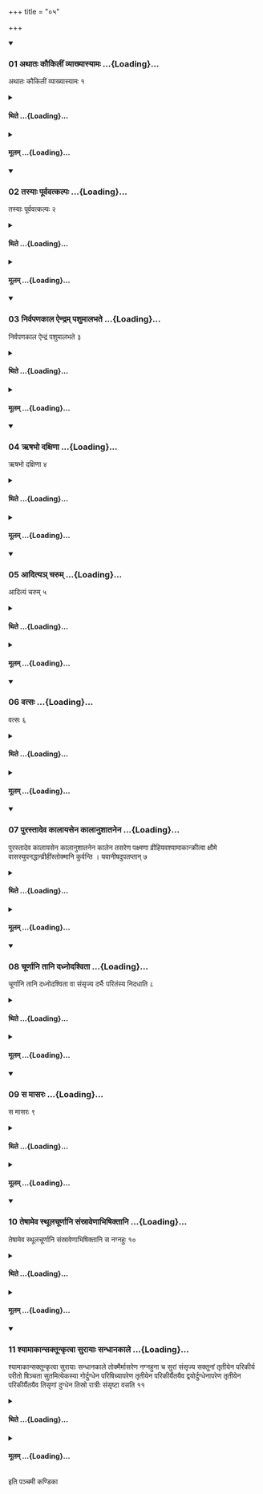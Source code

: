 +++
title = "०५"

+++

<div class="js_include" includetitle="true" newlevelforh1="3" unfilled url="/vedAH_yajuH/taittirIyam/sUtram/ApastambaH/shrautam/vishvAsa-prastutiH/19/05/01_athAtaH_kaukilIM_vyAkhyAsyAmaH.md">
<details open><summary><h3>01 अथातः कौकिलीं व्याख्यास्यामः ...{Loading}...</h3></summary>

अथातः कौकिलीं व्याख्यास्यामः १
</details>
</div>
<div class="js_include collapsed" newlevelforh1="4" title="थिते" unfilled url="/vedAH_yajuH/taittirIyam/sUtram/ApastambaH/shrautam/thite/19/05/01_athAtaH_kaukilIM_vyAkhyAsyAmaH.md">
<details><summary><h4>थिते ...{Loading}...</h4></summary>

अथातः कौकिलीं व्याख्यास्यामः १
</details>
</div>
<div class="js_include collapsed" newlevelforh1="4" title="मूलम्" unfilled url="/vedAH_yajuH/taittirIyam/sUtram/ApastambaH/shrautam/mUlam/19/05/01_athAtaH_kaukilIM_vyAkhyAsyAmaH.md">
<details><summary><h4>मूलम् ...{Loading}...</h4></summary>

अथातः कौकिलीं व्याख्यास्यामः १
</details>
</div>
<div class="js_include" includetitle="true" newlevelforh1="3" unfilled url="/vedAH_yajuH/taittirIyam/sUtram/ApastambaH/shrautam/vishvAsa-prastutiH/19/05/02_tasyAH_pUrvavatkalpaH.md">
<details open><summary><h3>02 तस्याः पूर्ववत्कल्पः ...{Loading}...</h3></summary>

तस्याः पूर्ववत्कल्पः २
</details>
</div>
<div class="js_include collapsed" newlevelforh1="4" title="थिते" unfilled url="/vedAH_yajuH/taittirIyam/sUtram/ApastambaH/shrautam/thite/19/05/02_tasyAH_pUrvavatkalpaH.md">
<details><summary><h4>थिते ...{Loading}...</h4></summary>

तस्याः पूर्ववत्कल्पः २
</details>
</div>
<div class="js_include collapsed" newlevelforh1="4" title="मूलम्" unfilled url="/vedAH_yajuH/taittirIyam/sUtram/ApastambaH/shrautam/mUlam/19/05/02_tasyAH_pUrvavatkalpaH.md">
<details><summary><h4>मूलम् ...{Loading}...</h4></summary>

तस्याः पूर्ववत्कल्पः २
</details>
</div>
<div class="js_include" includetitle="true" newlevelforh1="3" unfilled url="/vedAH_yajuH/taittirIyam/sUtram/ApastambaH/shrautam/vishvAsa-prastutiH/19/05/03_nirvapaNakAla_aindram_pashumAlabhate.md">
<details open><summary><h3>03 निर्वपणकाल ऐन्द्रम् पशुमालभते ...{Loading}...</h3></summary>

निर्वपणकाल ऐन्द्रं पशुमालभते ३
</details>
</div>
<div class="js_include collapsed" newlevelforh1="4" title="थिते" unfilled url="/vedAH_yajuH/taittirIyam/sUtram/ApastambaH/shrautam/thite/19/05/03_nirvapaNakAla_aindram_pashumAlabhate.md">
<details><summary><h4>थिते ...{Loading}...</h4></summary>

निर्वपणकाल ऐन्द्रं पशुमालभते ३
</details>
</div>
<div class="js_include collapsed" newlevelforh1="4" title="मूलम्" unfilled url="/vedAH_yajuH/taittirIyam/sUtram/ApastambaH/shrautam/mUlam/19/05/03_nirvapaNakAla_aindram_pashumAlabhate.md">
<details><summary><h4>मूलम् ...{Loading}...</h4></summary>

निर्वपणकाल ऐन्द्रं पशुमालभते ३
</details>
</div>
<div class="js_include" includetitle="true" newlevelforh1="3" unfilled url="/vedAH_yajuH/taittirIyam/sUtram/ApastambaH/shrautam/vishvAsa-prastutiH/19/05/04_RShabho_daxiNA.md">
<details open><summary><h3>04 ऋषभो दक्षिणा ...{Loading}...</h3></summary>

ऋषभो दक्षिणा ४
</details>
</div>
<div class="js_include collapsed" newlevelforh1="4" title="थिते" unfilled url="/vedAH_yajuH/taittirIyam/sUtram/ApastambaH/shrautam/thite/19/05/04_RShabho_daxiNA.md">
<details><summary><h4>थिते ...{Loading}...</h4></summary>

ऋषभो दक्षिणा ४
</details>
</div>
<div class="js_include collapsed" newlevelforh1="4" title="मूलम्" unfilled url="/vedAH_yajuH/taittirIyam/sUtram/ApastambaH/shrautam/mUlam/19/05/04_RShabho_daxiNA.md">
<details><summary><h4>मूलम् ...{Loading}...</h4></summary>

ऋषभो दक्षिणा ४
</details>
</div>
<div class="js_include" includetitle="true" newlevelforh1="3" unfilled url="/vedAH_yajuH/taittirIyam/sUtram/ApastambaH/shrautam/vishvAsa-prastutiH/19/05/05_Aditya~n_charum.md">
<details open><summary><h3>05 आदित्यञ् चरुम् ...{Loading}...</h3></summary>

आदित्यं चरुम् ५
</details>
</div>
<div class="js_include collapsed" newlevelforh1="4" title="थिते" unfilled url="/vedAH_yajuH/taittirIyam/sUtram/ApastambaH/shrautam/thite/19/05/05_Aditya~n_charum.md">
<details><summary><h4>थिते ...{Loading}...</h4></summary>

आदित्यं चरुम् ५
</details>
</div>
<div class="js_include collapsed" newlevelforh1="4" title="मूलम्" unfilled url="/vedAH_yajuH/taittirIyam/sUtram/ApastambaH/shrautam/mUlam/19/05/05_Aditya~n_charum.md">
<details><summary><h4>मूलम् ...{Loading}...</h4></summary>

आदित्यं चरुम् ५
</details>
</div>
<div class="js_include" includetitle="true" newlevelforh1="3" unfilled url="/vedAH_yajuH/taittirIyam/sUtram/ApastambaH/shrautam/vishvAsa-prastutiH/19/05/06_vatsaH.md">
<details open><summary><h3>06 वत्सः ...{Loading}...</h3></summary>

वत्सः ६
</details>
</div>
<div class="js_include collapsed" newlevelforh1="4" title="थिते" unfilled url="/vedAH_yajuH/taittirIyam/sUtram/ApastambaH/shrautam/thite/19/05/06_vatsaH.md">
<details><summary><h4>थिते ...{Loading}...</h4></summary>

वत्सः ६
</details>
</div>
<div class="js_include collapsed" newlevelforh1="4" title="मूलम्" unfilled url="/vedAH_yajuH/taittirIyam/sUtram/ApastambaH/shrautam/mUlam/19/05/06_vatsaH.md">
<details><summary><h4>मूलम् ...{Loading}...</h4></summary>

वत्सः ६
</details>
</div>
<div class="js_include" includetitle="true" newlevelforh1="3" unfilled url="/vedAH_yajuH/taittirIyam/sUtram/ApastambaH/shrautam/vishvAsa-prastutiH/19/05/07_purastAdeva_kAlAyasena_kAlAnushAtanena.md">
<details open><summary><h3>07 पुरस्तादेव कालायसेन कालानुशातनेन ...{Loading}...</h3></summary>

पुरस्तादेव कालायसेन कालानुशातनेन कालेन तसरेण पक्ष्मणा व्रीहियवश्यामाकान्क्रीत्वा क्षौमे वासस्युपनद्धान्व्रीहींस्तोक्मानि कुर्वन्ति । यवानीषदुपतप्तान् ७
</details>
</div>
<div class="js_include collapsed" newlevelforh1="4" title="थिते" unfilled url="/vedAH_yajuH/taittirIyam/sUtram/ApastambaH/shrautam/thite/19/05/07_purastAdeva_kAlAyasena_kAlAnushAtanena.md">
<details><summary><h4>थिते ...{Loading}...</h4></summary>

पुरस्तादेव कालायसेन कालानुशातनेन कालेन तसरेण पक्ष्मणा व्रीहियवश्यामाकान्क्रीत्वा क्षौमे वासस्युपनद्धान्व्रीहींस्तोक्मानि कुर्वन्ति । यवानीषदुपतप्तान् ७
</details>
</div>
<div class="js_include collapsed" newlevelforh1="4" title="मूलम्" unfilled url="/vedAH_yajuH/taittirIyam/sUtram/ApastambaH/shrautam/mUlam/19/05/07_purastAdeva_kAlAyasena_kAlAnushAtanena.md">
<details><summary><h4>मूलम् ...{Loading}...</h4></summary>

पुरस्तादेव कालायसेन कालानुशातनेन कालेन तसरेण पक्ष्मणा व्रीहियवश्यामाकान्क्रीत्वा क्षौमे वासस्युपनद्धान्व्रीहींस्तोक्मानि कुर्वन्ति । यवानीषदुपतप्तान् ७
</details>
</div>
<div class="js_include" includetitle="true" newlevelforh1="3" unfilled url="/vedAH_yajuH/taittirIyam/sUtram/ApastambaH/shrautam/vishvAsa-prastutiH/19/05/08_chUrNAni_tAni_dadhnodashvitA.md">
<details open><summary><h3>08 चूर्णानि तानि दध्नोदश्विता ...{Loading}...</h3></summary>

चूर्णानि तानि दध्नोदश्विता वा संसृज्य दर्भैः परितंस्य निदधाति ८
</details>
</div>
<div class="js_include collapsed" newlevelforh1="4" title="थिते" unfilled url="/vedAH_yajuH/taittirIyam/sUtram/ApastambaH/shrautam/thite/19/05/08_chUrNAni_tAni_dadhnodashvitA.md">
<details><summary><h4>थिते ...{Loading}...</h4></summary>

चूर्णानि तानि दध्नोदश्विता वा संसृज्य दर्भैः परितंस्य निदधाति ८
</details>
</div>
<div class="js_include collapsed" newlevelforh1="4" title="मूलम्" unfilled url="/vedAH_yajuH/taittirIyam/sUtram/ApastambaH/shrautam/mUlam/19/05/08_chUrNAni_tAni_dadhnodashvitA.md">
<details><summary><h4>मूलम् ...{Loading}...</h4></summary>

चूर्णानि तानि दध्नोदश्विता वा संसृज्य दर्भैः परितंस्य निदधाति ८
</details>
</div>
<div class="js_include" includetitle="true" newlevelforh1="3" unfilled url="/vedAH_yajuH/taittirIyam/sUtram/ApastambaH/shrautam/vishvAsa-prastutiH/19/05/09_sa_mAsaraH.md">
<details open><summary><h3>09 स मासरः ...{Loading}...</h3></summary>

स मासरः ९
</details>
</div>
<div class="js_include collapsed" newlevelforh1="4" title="थिते" unfilled url="/vedAH_yajuH/taittirIyam/sUtram/ApastambaH/shrautam/thite/19/05/09_sa_mAsaraH.md">
<details><summary><h4>थिते ...{Loading}...</h4></summary>

स मासरः ९
</details>
</div>
<div class="js_include collapsed" newlevelforh1="4" title="मूलम्" unfilled url="/vedAH_yajuH/taittirIyam/sUtram/ApastambaH/shrautam/mUlam/19/05/09_sa_mAsaraH.md">
<details><summary><h4>मूलम् ...{Loading}...</h4></summary>

स मासरः ९
</details>
</div>
<div class="js_include" includetitle="true" newlevelforh1="3" unfilled url="/vedAH_yajuH/taittirIyam/sUtram/ApastambaH/shrautam/vishvAsa-prastutiH/19/05/10_teShAmeva_sthUlachUrNAni_saMsrAveNAbhiShiktAni.md">
<details open><summary><h3>10 तेषामेव स्थूलचूर्णानि संस्रावेणाभिषिक्तानि ...{Loading}...</h3></summary>

तेषामेव स्थूलचूर्णानि संस्रावेणाभिषिक्तानि स नग्नहुः १०
</details>
</div>
<div class="js_include collapsed" newlevelforh1="4" title="थिते" unfilled url="/vedAH_yajuH/taittirIyam/sUtram/ApastambaH/shrautam/thite/19/05/10_teShAmeva_sthUlachUrNAni_saMsrAveNAbhiShiktAni.md">
<details><summary><h4>थिते ...{Loading}...</h4></summary>

तेषामेव स्थूलचूर्णानि संस्रावेणाभिषिक्तानि स नग्नहुः १०
</details>
</div>
<div class="js_include collapsed" newlevelforh1="4" title="मूलम्" unfilled url="/vedAH_yajuH/taittirIyam/sUtram/ApastambaH/shrautam/mUlam/19/05/10_teShAmeva_sthUlachUrNAni_saMsrAveNAbhiShiktAni.md">
<details><summary><h4>मूलम् ...{Loading}...</h4></summary>

तेषामेव स्थूलचूर्णानि संस्रावेणाभिषिक्तानि स नग्नहुः १०
</details>
</div>
<div class="js_include" includetitle="true" newlevelforh1="3" unfilled url="/vedAH_yajuH/taittirIyam/sUtram/ApastambaH/shrautam/vishvAsa-prastutiH/19/05/11_shyAmAkAnsaktUnkRtvA_surAyAH_sandhAnakAle.md">
<details open><summary><h3>11 श्यामाकान्सक्तून्कृत्वा सुरायाः सन्धानकाले ...{Loading}...</h3></summary>

श्यामाकान्सक्तून्कृत्वा सुरायाः सन्धानकाले तोक्मैर्मासरेण नग्नहुना च सुरां संसृज्य सक्तूनां तृतीयेन परिकीर्य परीतो षिञ्चता सुतमित्येकस्या गोर्दुग्धेन परिषिच्यापरेण तृतीयेन परिकीर्यैतयैव द्वयोर्दुग्धेनापरेण तृतीयेन परिकीर्यैतयैव तिसृणां दुग्धेन तिस्रो रात्रीः संसृष्टा वसति ११
</details>
</div>
<div class="js_include collapsed" newlevelforh1="4" title="थिते" unfilled url="/vedAH_yajuH/taittirIyam/sUtram/ApastambaH/shrautam/thite/19/05/11_shyAmAkAnsaktUnkRtvA_surAyAH_sandhAnakAle.md">
<details><summary><h4>थिते ...{Loading}...</h4></summary>

श्यामाकान्सक्तून्कृत्वा सुरायाः सन्धानकाले तोक्मैर्मासरेण नग्नहुना च सुरां संसृज्य सक्तूनां तृतीयेन परिकीर्य परीतो षिञ्चता सुतमित्येकस्या गोर्दुग्धेन परिषिच्यापरेण तृतीयेन परिकीर्यैतयैव द्वयोर्दुग्धेनापरेण तृतीयेन परिकीर्यैतयैव तिसृणां दुग्धेन तिस्रो रात्रीः संसृष्टा वसति ११
</details>
</div>
<div class="js_include collapsed" newlevelforh1="4" title="मूलम्" unfilled url="/vedAH_yajuH/taittirIyam/sUtram/ApastambaH/shrautam/mUlam/19/05/11_shyAmAkAnsaktUnkRtvA_surAyAH_sandhAnakAle.md">
<details><summary><h4>मूलम् ...{Loading}...</h4></summary>

श्यामाकान्सक्तून्कृत्वा सुरायाः सन्धानकाले तोक्मैर्मासरेण नग्नहुना च सुरां संसृज्य सक्तूनां तृतीयेन परिकीर्य परीतो षिञ्चता सुतमित्येकस्या गोर्दुग्धेन परिषिच्यापरेण तृतीयेन परिकीर्यैतयैव द्वयोर्दुग्धेनापरेण तृतीयेन परिकीर्यैतयैव तिसृणां दुग्धेन तिस्रो रात्रीः संसृष्टा वसति ११
</details>
</div>

  
इति पञ्चमी कण्डिका 
